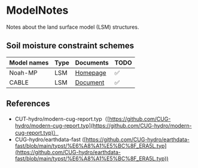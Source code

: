 # ModelNotes

Notes about the land surface model (LSM) structures.

## Soil moisture constraint schemes

| Model names | Type | Documents                                                                                        | TODO |
| ----------- | ---- | ------------------------------------------------------------------------------------------------ | ---- |
| Noah-MP     | LSM  | [Homepage](https://ral.ucar.edu/model/noah-multiparameterization-land-surface-model-noah-mp-lsm) | ✅   |
| CABLE       | LSM  | [Document](https://cable.readthedocs.io/en/latest/)                                              | ✅   |

## References

- CUT-hydro/modern-cug-report.typ（[https://github.com/CUG-hydro/modern-cug-report.typ](https://github.com/CUG-hydro/modern-cug-report.typ)）
- CUG-hydro/earthdata-fast ([https://github.com/CUG-hydro/earthdata-fast/blob/main/typst/%E6%A8%A1%E5%BC%8F_ERA5L.typ](https://github.com/CUG-hydro/earthdata-fast/blob/main/typst/%E6%A8%A1%E5%BC%8F_ERA5L.typ))
